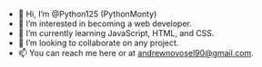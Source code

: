 - 👋 Hi, I’m @Python125 (PythonMonty)
- 👀 I’m interested in becoming a web developer.
- 🌱 I’m currently learning JavaScript, HTML, and CSS.
- 💞️ I’m looking to collaborate on any project.
- 📫 You can reach me here or at andrewnovosel90@gmail.com.

<!---
Python125/Python125 is a ✨ special ✨ repository because its `README.md` (this file) appears on your GitHub profile.
You can click the Preview link to take a look at your changes.
--->
